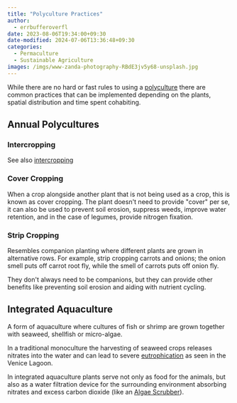 ```yaml
---
title: "Polyculture Practices"
author:
  - errbufferoverfl
date: 2023-08-06T19:34:00+09:30
date-modified: 2024-07-06T13:36:48+09:30
categories:
  - Permaculture
  - Sustainable Agriculture
images: /imgs/www-zanda-photography-RBdE3jv5y68-unsplash.jpg
---
```


While there are no hard or fast rules to using a [polyculture](polyculture.md) there are common practices that can be implemented depending on the plants, spatial distribution and time spent cohabiting.

## Annual Polycultures

### Intercropping

See also [intercropping](intercropping.md)

### Cover Cropping

When a crop alongside another plant that is not being used as a crop, this is known as cover cropping. The plant doesn't need to provide "cover" per se, it can also be used to prevent soil erosion, suppress weeds, improve water retention, and in the case of legumes, provide nitrogen fixation.

### Strip Cropping

Resembles companion planting where different plants are grown in alternative rows. For example, strip cropping carrots and onions; the onion smell puts off carrot root fly, while the smell of carrots puts off onion fly.

They don't always need to be companions, but they can provide other benefits like preventing soil erosion and aiding with nutrient cycling.

## Integrated Aquaculture

A form of aquaculture where cultures of fish or shrimp are grown together with seaweed, shellfish or micro-algae.

In a traditional monoculture the harvesting of seaweed crops releases nitrates into the water and can lead to severe [eutrophication](eutrophication.md) as seen in the Venice Lagoon.

In integrated aquaculture plants serve not only as food for the animals, but also as a water filtration device for the surrounding environment absorbing nitrates and excess carbon dioxide (like an [Algae Scrubber](aquarium-algae-scrubber.md)).

